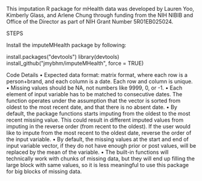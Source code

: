 This imputation R package for mHealth data was developed by Lauren Yoo, Kimberly Glass, and Arlene Chung through funding from the NIH NIBIB and Office of the Director as part of NIH Grant Number 5R01EB025024.

STEPS

Install the imputeMHealth package by following:

install.packages("devtools")
library(devtools)
install_github("jmybhm/imputeMHealth", force = TRUE)

Code Details
•    Expected data format: matrix format, where each row is a person+brand, and each column is a date. Each row and column is unique.
•    Missing values should be NA, not numbers like 9999, 0, or -1.
•    Each element of input variable has to be matched to consecutive dates. The function operates under the assumption that the vector is sorted from oldest to the most recent date, and that there is no absent date.
•    By default, the package functions starts imputing from the oldest to the most recent missing value. This could result in different imputed values from imputing in the reverse order (from recent to the oldest). If the user would like to impute from the most recent to the oldest date, reverse the order of the input variable.
•    By default, the missing values at the start and end of input variable vector, if they do not have enough prior or post values, will be replaced by the mean of the variable.
•    The built-in functions will technically work with chunks of missing data, but they will end up filling the large block with same values, so it is less meaningful to use this package for big blocks of missing data.

